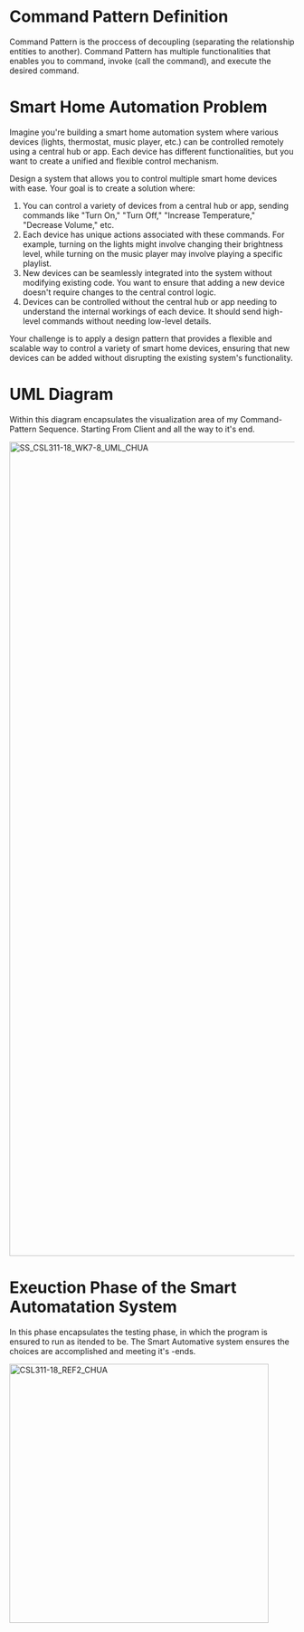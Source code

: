 # Command Pattern Definition

Command Pattern is the proccess of decoupling (separating the relationship entities to another). Command Pattern has multiple functionalities that enables you to command, invoke (call the command), and execute the desired command.

# Smart Home Automation Problem

Imagine you're building a smart home automation system where various devices (lights, thermostat, music player, etc.) can be controlled remotely using a central hub or app. Each device has different functionalities, but you want to create a unified and flexible control mechanism.

Design a system that allows you to control multiple smart home devices with ease. Your goal is to create a solution where:

1. You can control a variety of devices from a central hub or app, sending commands like "Turn On," "Turn Off," "Increase Temperature," "Decrease Volume," etc.
2. Each device has unique actions associated with these commands. For example, turning on the lights might involve changing their brightness level, while turning on the music player may involve playing a specific playlist.
3. New devices can be seamlessly integrated into the system without modifying existing code. You want to ensure that adding a new device doesn't require changes to the central control logic.
4. Devices can be controlled without the central hub or app needing to understand the internal workings of each device. It should send high-level commands without needing low-level details.

   
Your challenge is to apply a design pattern that provides a flexible and scalable way to control a variety of smart home devices, ensuring that new devices can be added without disrupting the existing system's functionality.


# UML Diagram
Within this diagram encapsulates the visualization area of my Command-Pattern Sequence. Starting From Client and all the way to it's end.

<img width="1440" alt="SS_CSL311-18_WK7-8_UML_CHUA" src="https://github.com/VinceTedChua/command-pattern/assets/142372312/aaf5a7cb-cdf7-4fe1-bd5d-5ada195cb90a">


# Exeuction Phase of the Smart Automatation System
In this phase encapsulates the testing phase, in which the program is ensured to run as itended to be. The Smart Automative system ensures the choices are accomplished and meeting it's -ends.

<img width="458" alt="CSL311-18_REF2_CHUA" src="https://github.com/VinceTedChua/command-pattern/assets/142372312/b102ad95-a6c0-4bb9-bf8c-e4a1f9838550">


